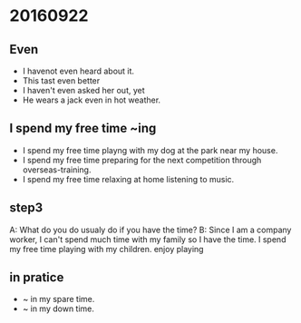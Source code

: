 # 20160922
## Even
- I havenot even heard about it.
- This tast even better
- I haven't even asked her out, yet
- He wears a jack even in hot weather.

## I spend my free time ~ing
- I spend my free time playng with my dog at the park near my house.
- I spend my free time preparing for the next competition through overseas-training.
- I spend my free time relaxing at home listening to music.

## step3
A: What do you do usualy do if you have the time?
B: Since I am a company worker, I can't spend much time with my family
so I have the time. I spend my free time playing with my children.
enjoy playing

## in pratice
- ~ in my spare time.
- ~ in my down time.

